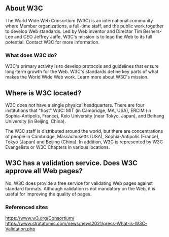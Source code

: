 ## About W3C
The World Wide Web Consortium (W3C) is an international community where Member organizations, a full-time staff, and the public work together to develop Web standards. Led by Web inventor and Director Tim Berners-Lee and CEO Jeffrey Jaffe, W3C's mission is to lead the Web to its full potential. Contact W3C for more information.

### What does W3C do?
W3C's primary activity is to develop protocols and guidelines that ensure long-term growth for the Web. W3C's standards define key parts of what makes the World Wide Web work. Learn more about W3C's mission.

## Where is W3C located?
W3C does not have a single physical headquarters. There are four institutions that "host" W3C: MIT (in Cambridge, MA, USA), ERCIM (in Sophia-Antipolis, France), Keio University (near Tokyo, Japan), and Beihang University (in Beijing, China).

The W3C staff is distributed around the world, but there are concentrations of people in Cambridge, Massachusetts (USA), Sophia-Antipolis (France), Tokyo (Japan) and Beijing (China). In addition, W3C is represented by W3C Evangelists or W3C Chapters in various locations.

## W3C has a validation service. Does W3C approve all Web pages?
No. W3C does provide a free service for validating Web pages against standard formats. Although validation is not mandatory on the Web, it is useful for improving the quality of pages.

### Referenced sites
https://www.w3.org/Consortium/
https://www.stratatomic.com/news/news2021/press-What-is-W3C-Validation.php
